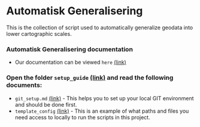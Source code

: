 # Automatisk Generalisering

This is the collection of script used to automatically generalize geodata into lower cartographic scales.

### Automatisk Generalisering documentation
- Our documentation can be viewed `here` [(link)](https://kartverket.github.io/automatisk-generalisering/index.html)

### Open the folder `setup_guide` [(link)](https://github.com/kartverket/automatisk-generalisering/tree/main/setup_guide) and read the following documents:

- `git_setup.md` [(link)](https://github.com/kartverket/automatisk-generalisering/blob/main/setup_guide/git_setup.md) - This helps you to set up your local GIT environment and should be done first.
- `template_config` [(link)](https://github.com/kartverket/automatisk-generalisering/blob/main/setup_guide/template_config.py) - This is an example of what paths and files you need access to locally to run the scripts in this project.
